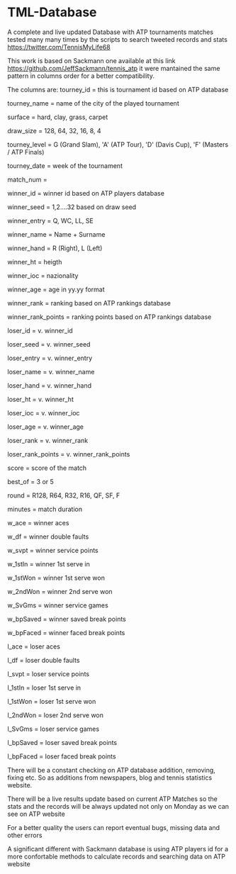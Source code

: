 # TML-Database
A complete and live updated Database with ATP tournaments matches tested many many times by the scripts to search tweeted records and stats https://twitter.com/TennisMyLife68

This work is based on Sackmann one available at this link https://github.com/JeffSackmann/tennis_atp it were mantained the same pattern in columns order for a better compatibility. 

The columns are:
tourney_id = this is tournament id based on ATP database

tourney_name = name of the city of the played tournament

surface = hard, clay, grass, carpet

draw_size = 128, 64, 32, 16, 8, 4

tourney_level = G (Grand Slam), 'A' (ATP Tour), 'D' (Davis Cup), 'F' (Masters / ATP Finals)

tourney_date = week of the tournament

match_num = 

winner_id = winner id based on ATP players database

winner_seed = 1,2....32 based on draw seed

winner_entry = Q, WC, LL, SE

winner_name = Name + Surname

winner_hand = R (Right), L (Left)

winner_ht = heigth

winner_ioc = nazionality

winner_age = age in yy.yy format

winner_rank = ranking based on ATP rankings database

winner_rank_points = ranking points based on ATP rankings database

loser_id = v. winner_id

loser_seed = v. winner_seed

loser_entry = v. winner_entry

loser_name = v. winner_name

loser_hand = v. winner_hand

loser_ht = v. winner_ht

loser_ioc = v. winner_ioc 

loser_age = v. winner_age

loser_rank = v. winner_rank

loser_rank_points = v. winner_rank_points

score = score of the match

best_of = 3 or 5

round = R128, R64, R32, R16, QF, SF, F 

minutes = match duration

w_ace = winner aces

w_df = winner double faults

w_svpt = winner service points

w_1stIn = winner 1st serve in

w_1stWon = winner 1st serve won

w_2ndWon = winner 2nd serve won

w_SvGms = winner service games

w_bpSaved = winner saved break points

w_bpFaced = winner faced break points

l_ace = loser aces

l_df = loser double faults

l_svpt = loser service points

l_1stIn = loser 1st serve in

l_1stWon = loser 1st serve won

l_2ndWon = loser 2nd serve won

l_SvGms = loser service games

l_bpSaved = loser saved break points

l_bpFaced = loser faced break points

There will be a constant checking on ATP database addition, removing, fixing etc. So as additions from newspapers, blog and tennis statistics website.

There will be a live results update based on current ATP Matches so the stats and the records will be always updated not only on Monday as we can see on ATP website

For a better quality the users can report eventual bugs, missing data and other errors

A significant different with Sackmann database is using ATP players id for a more confortable methods to calculate records and searching data on ATP website


